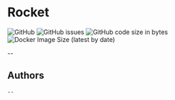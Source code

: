# Rocket
![GitHub](https://img.shields.io/github/license/tutu-inc/rocket)
![GitHub issues](https://img.shields.io/github/issues/tutu-inc/rocket)
![GitHub code size in bytes](https://img.shields.io/github/languages/code-size/tutu-inc/rocket)
![Docker Image Size (latest by date)](https://img.shields.io/docker/image-size/tutu-inc/rocket)

--
## Authors
```
--
```
